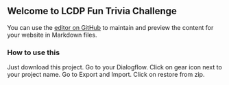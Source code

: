 ## Welcome to LCDP Fun Trivia Challenge

You can use the [editor on GitHub](https://github.com/Dhruval10/LCDP-Fun-Trivia-Challenge/edit/master/README.md) to maintain and preview the content for your website in Markdown files.

### How to use this

Just download this project. Go to your Dialogflow. Click on gear icon next to your project name. Go to Export and Import.
Click on restore from zip.
